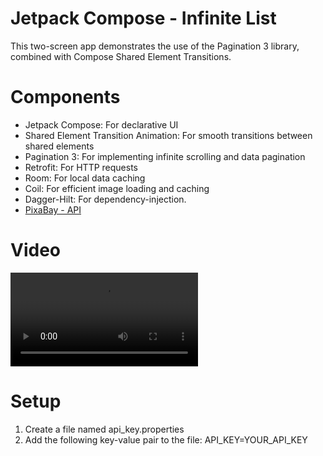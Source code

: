 # Jetpack Compose - Infinite List 
This two-screen app demonstrates the use of the Pagination 3 library, combined with Compose Shared Element Transitions.

# Components
- Jetpack Compose: For declarative UI
- Shared Element Transition Animation: For smooth transitions between shared elements
- Pagination 3: For implementing infinite scrolling and data pagination
- Retrofit: For HTTP requests
- Room: For local data caching
- Coil: For efficient image loading and caching
- Dagger-Hilt: For dependency-injection.
- [PixaBay - API](https://pixabay.com/api/docs/)

# Video
<video src="https://github.com/AhmedTawfek/InfiniteListJetPack/assets/95584517/1b12f78a-70bf-4f4b-9bd2-254867666b74"></video>

# Setup
1. Create a file named api_key.properties
2. Add the following key-value pair to the file:
API_KEY=YOUR_API_KEY
